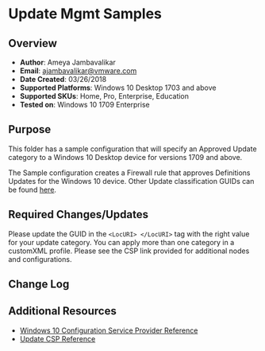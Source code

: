# Update Mgmt Samples

## Overview
- **Author**: Ameya Jambavalikar
- **Email**: ajambavalikar@vmware.com
- **Date Created**: 03/26/2018
- **Supported Platforms**: Windows 10 Desktop 1703 and above 
- **Supported SKUs**: Home, Pro, Enterprise, Education
- **Tested on**: Windows 10 1709 Enterprise

## Purpose 
This folder has a sample configuration that will specify an Approved Update category to a Windows 10 Desktop device for versions 1709 and above.

The Sample configuration creates a Firewall rule that approves Definitions Updates for the Windows 10 device. Other Update classification GUIDs can be found [here](https://msdn.microsoft.com/en-us/library/ff357803(v=vs.85).aspx).

## Required Changes/Updates
Please update the GUID in the `<LocURI> </LocURI>` tag with the right value for your update category. You can apply more than one category in a customXML profile. Please see the CSP link provided for additional nodes and configurations.

## Change Log

## Additional Resources
* [Windows 10 Configuration Service Provider Reference](http://aka.ms/CSPList)
* [Update CSP Reference](https://docs.microsoft.com/en-us/windows/client-management/mdm/update-csp)